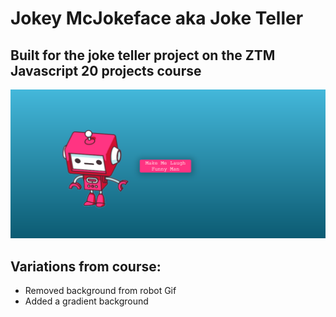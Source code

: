# Jokey McJokeface aka Joke Teller
## Built for the joke teller project on the ZTM Javascript 20 projects course

![Screenshot](screenshot_1.png)

## Variations from course:
* Removed background from robot Gif
* Added a gradient background
